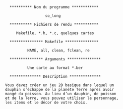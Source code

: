       ********** Nom du programme ************ 

                      so_long

      ********** Fichiers de rendu ***********

         Makefile, *.h, *.c, quelques cartes

      *************** Makefile ***************

              NAME, all, clean, fclean, re
              
      *************** Arguments ***************
       
              Une carte au format *.ber

      ************** Description **************
      
    Vous devez créer un jeu 2D basique dans lequel un
    dauphin s’échappe de la planète Terre après avoir
    mangé du poisson. Au lieu d’un dauphin, de poisson
    et de la Terre, vous pouvez utiliser le personnage,
    les items et le décor de votre choix.
